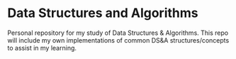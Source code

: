 # Data Structures and Algorithms
Personal repository for my study of Data Structures & Algorithms. This repo will include my own implementations of common DS&A structures/concepts to assist in my learning. 

